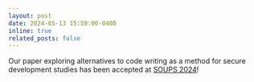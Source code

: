 ```yaml
---
layout: post
date: 2024-05-13 15:59:00-0400
inline: true
related_posts: false
---
```


Our paper exploring alternatives to code writing as a method for secure development studies has been accepted at <a href="https://www.usenix.org/conference/soups2024">SOUPS 2024</a>!
